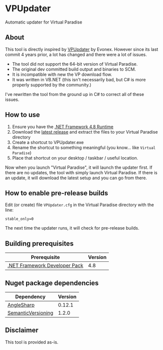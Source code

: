 # VPUpdater
Automatic updater for Virtual Paradise

## About
This tool is directly inspired by [VPUpdater](https://github.com/Evonex/VPUpdater) by Evonex. However since its last commit 4 years prior, a lot has changed and there were a lot of issues.

* The tool did not support the 64-bit version of Virtual Paradise.
* The original dev committed build output and binaries to SCM.
* It is incompatible with new the VP download flow.
* It was written in VB.NET (this isn't necessarily bad, but C# is more properly supported by the community.)

I've rewritten the tool from the ground up in C# to correct all of these issues.

## How to use
1. Ensure you have the [.NET Framework 4.8 Runtime](https://dotnet.microsoft.com/download/dotnet-framework/net48)
2. Download the [latest release](https://github.com/oliverbooth/VPUpdater) and extract the files to your Virtual Paradise directory
3. Create a shortcut to VPUpdater.exe
4. Rename the shortcut to something meaningful (you know... like `Virtual Paradise`)
5. Place that shortcut on your desktop / taskbar / useful location.

Now when you launch "Virtual Paradise", it will launch the updater first. If there are no updates, the tool with simply launch Virtual Paradise. If there is an update, it will download the latest setup and you can go from there.

## How to enable pre-release builds
Edit (or create) file `VPUpdater.cfg` in the Virtual Paradise directory with the line:
```properties
stable_only=0
```
The next time the updater runs, it will check for pre-release builds.

## Building prerequisites
|Prerequisite|Version|
|- |- |
|[.NET Framework Developer Pack](https://dotnet.microsoft.com/download/dotnet-framework/net48)|4.8|

## Nuget package dependencies
|Dependency|Version|
|- |- |
|[AngleSharp](https://www.nuget.org/packages/AngleSharp/0.12.1)|0.12.1|
|[SemanticVersioning](https://www.nuget.org/packages/SemanticVersioning/1.2.0)|1.2.0|

## Disclaimer
This tool is provided as-is.
